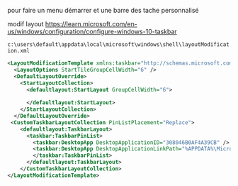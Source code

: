 pour faire un menu démarrer et une barre des tache personnalisé

modif layout
https://learn.microsoft.com/en-us/windows/configuration/configure-windows-10-taskbar


`c:\users\default\appdata\local\microsoft\windows\shell\layoutModification.xml`
```xml
<LayoutModificationTemplate xmlns:taskbar="http://schemas.microsoft.com/Start/2014/TaskbarLayout" xmlns:defaultlayout="http://schemas.microsoft.com/Start/2014/FullDefaultLayout" xmlns:start="http://schemas.microsoft.com/Start/2014/StartLayout" Version="1" xmlns="http://schemas.microsoft.com/Start/2014/LayoutModification">
  <LayoutOptions StartTileGroupCellWidth="6" />
  <DefaultLayoutOverride>
    <StartLayoutCollection>
      <defaultlayout:StartLayout GroupCellWidth="6">
       
      </defaultlayout:StartLayout>
    </StartLayoutCollection>
  </DefaultLayoutOverride>
 <CustomTaskbarLayoutCollection PinListPlacement="Replace">
    <defaultlayout:TaskbarLayout>
      <taskbar:TaskbarPinList>       
		<taskbar:DesktopApp DesktopApplicationID="308046B0AF4A39CB" />
		<taskbar:DesktopApp DesktopApplicationLinkPath="%APPDATA%\Microsoft\Windows\Start Menu\Programs\System Tools\File Explorer.lnk" />		
		</taskbar:TaskbarPinList>
      </defaultlayout:TaskbarLayout>
    </CustomTaskbarLayoutCollection>
</LayoutModificationTemplate>
```

